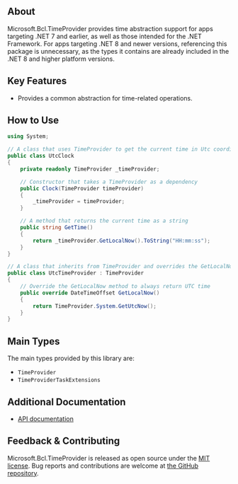 ## About

Microsoft.Bcl.TimeProvider provides time abstraction support for apps targeting .NET 7 and earlier, as well as those intended for the .NET Framework. For apps targeting .NET 8 and newer versions, referencing this package is unnecessary, as the types it contains are already included in the .NET 8 and higher platform versions.

## Key Features

* Provides a common abstraction for time-related operations.

## How to Use

```csharp
using System;

// A class that uses TimeProvider to get the current time in Utc coordinates
public class UtcClock
{
    private readonly TimeProvider _timeProvider;

    // Constructor that takes a TimeProvider as a dependency
    public Clock(TimeProvider timeProvider)
    {
        _timeProvider = timeProvider;
    }

    // A method that returns the current time as a string
    public string GetTime()
    {
        return _timeProvider.GetLocalNow().ToString("HH:mm:ss");
    }
}

// A class that inherits from TimeProvider and overrides the GetLocalNow method
public class UtcTimeProvider : TimeProvider
{
    // Override the GetLocalNow method to always return UTC time
    public override DateTimeOffset GetLocalNow()
    {
        return TimeProvider.System.GetUtcNow();
    }
}

```

## Main Types

The main types provided by this library are:

* `TimeProvider`
* `TimeProviderTaskExtensions`

## Additional Documentation

* [API documentation](https://learn.microsoft.com/dotnet/api/system.timeprovider)


## Feedback & Contributing

Microsoft.Bcl.TimeProvider is released as open source under the [MIT license](https://licenses.nuget.org/MIT). Bug reports and contributions are welcome at [the GitHub repository](https://github.com/dotnet/runtime).
